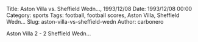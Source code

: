 Title: Aston Villa vs. Sheffield Wedn…, 1993/12/08
Date: 1993/12/08 00:00
Category: sports
Tags: football, football scores, Aston Villa, Sheffield Wedn…
Slug: aston-villa-vs-sheffield-wedn
Author: carbonero


Aston Villa 2 - 2 Sheffield Wedn…
